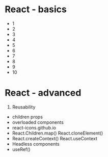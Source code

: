 # React - basics

- 1
- 2
- 3
- 4
- 5
- 6
- 7
- 8
- 9
- 10

# React - advanced

1. Reusability
  - children props
  - overloaded components
  - react-icons.github.io
  - React.Children.map() React.cloneElement()
  - React.createContext() React.useContext
  - Headless components
  - useRef()